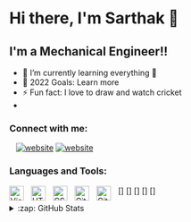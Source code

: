 # Hi there, I'm Sarthak 👋 
## I'm a Mechanical Engineer!!

- 🌱 I’m currently learning everything 🤣
- 🥅 2022 Goals: Learn more 
- ⚡ Fun fact: I love to draw and watch cricket
- 
### Connect with me:

&nbsp;&nbsp;
[![website](./img/linkedin-light.svg)](www.linkedin.com/in/sarthakkatwate#gh-light-mode-only)
[![website](./img/linkedin-dark.svg)](www.linkedin.com/in/sarthakkatwate#gh-dark-mode-only)
&nbsp;&nbsp;

### Languages and Tools:

[<img align="left" alt="Visual Studio Code" width="26px" src="https://cdn.jsdelivr.net/gh/devicons/devicon/icons/vscode/vscode-original.svg" style="padding-right:10px;" />]
[<img align="left" alt="HTML5" width="26px" src="https://cdn.jsdelivr.net/gh/devicons/devicon/icons/html5/html5-original.svg" style="padding-right:10px;" />]
[<img align="left" alt="CSS3" width="26px" src="https://cdn.jsdelivr.net/gh/devicons/devicon/icons/css3/css3-original.svg" style="padding-right:10px;" />]
[<img align="left" alt="GitHub" width="26px" src="https://user-images.githubusercontent.com/3369400/139447912-e0f43f33-6d9f-45f8-be46-2df5bbc91289.png" style="padding-right:10px;" />]
[<img align="left" alt="GitHub" width="26px" src="https://user-images.githubusercontent.com/3369400/139448065-39a229ba-4b06-434b-bc67-616e2ed80c8f.png" style="padding-right:10px;" />]


<details>
  <summary>:zap: GitHub Stats</summary>

  <img align="left" alt="Sarthak GitHub Stats" src="https://github-readme-stats.vercel.app/api?username=Sarthak191&show_icons=true&hide_border=false&title_color=ff652f&icon_color=FFE400&bg_color=09131B&text_color=ffffff&border_color=0c1a25" />

[website]: https://codeSTACKr.com
</details>
